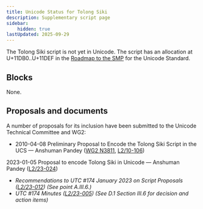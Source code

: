 ```yaml
---
title: Unicode Status for Tolong Siki
description: Supplementary script page
sidebar:
    hidden: true
lastUpdated: 2025-09-29
---
```


The Tolong Siki script is not yet in Unicode. The script has an allocation at U+11DB0..U+11DEF in the [Roadmap to the SMP](http://www.unicode.org/roadmaps/smp/) for the Unicode Standard.

## Blocks

None.

## Proposals and documents

A number of proposals for its inclusion have been submitted to the Unicode Technical Committee and WG2:
- 2010-04-08 Preliminary Proposal to Encode the Tolong Siki Script in the UCS — Anshuman Pandey ([WG2 N3811](https://www.unicode.org/wg2/docs/n3811.pdf), [L2/10-106](http://www.unicode.org/cgi-bin/GetMatchingDocs.pl?L2/10-106))

2023-01-05 Proposal to encode Tolong Siki in Unicode — Anshuman Pandey ([L2/23-024](http://www.unicode.org/cgi-bin/GetMatchingDocs.pl?L2/23-024))
- _Recommendations to UTC #174 January 2023 on Script Proposals ([L2/23-012](https://www.unicode.org/cgi-bin/GetMatchingDocs.pl?L2/23-012)) (See point A.III.6.)_
- _UTC #174 Minutes ([L2/23-005](http://www.unicode.org/L2/L2023/23005.htm)) (See D.1 Section III.6 for decision and action items)_
